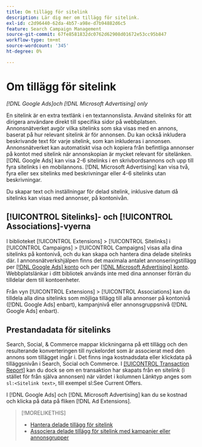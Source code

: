 ```yaml
---
title: Om tillägg för sitelink
description: Lär dig mer om tillägg för sitelink.
exl-id: c2d96440-62da-4b57-a98e-d7b94882d6c5
feature: Search Campaign Management
source-git-commit: 67fe8581832dc0762d62908d01672e53cc95b847
workflow-type: tm+mt
source-wordcount: '345'
ht-degree: 0%

---
```


# Om tillägg för sitelink

*[!DNL Google Ads]och [!DNL Microsoft Advertising] only*

En sitelink är en extra textlänk i en textannonslista. Använd sitelinks för att dirigera användare direkt till specifika sidor på webbplatsen. Annonsnätverket avgör vilka sitelinks som ska visas med en annons, baserat på hur relevant sitelink är för annonsen. Du kan också inkludera beskrivande text för varje sitelink, som kan inkluderas i annonsen. Annonsnätverket kan automatiskt visa och kopiera från befintliga annonser på kontot med sitelink när annonskopian är mycket relevant för sitelänken. [!DNL Google Ads] kan visa 2-6 sitelinks i en skrivbordsannons och upp till fyra sitelinks i en mobilannons. [!DNL Microsoft Advertising] kan visa två, fyra eller sex sitelinks med beskrivningar eller 4-6 sitelinks utan beskrivningar.

Du skapar text och inställningar för delad sitelink, inklusive datum då sitelinks kan visas med annonser, på kontonivån.

## [!UICONTROL Sitelinks]- och [!UICONTROL Associations]-vyerna

I biblioteket [!UICONTROL Extensions] > [!UICONTROL Sitelinks] i [!UICONTROL Campaigns] > [!UICONTROL Campaigns] visas alla dina sitelinks på kontonivå, och du kan skapa och hantera dina delade sitelinks där. I annonsnätverkshjälpen finns det maximala antalet annonseringstillägg per [[!DNL Google Ads] konto](https://support.google.com/google-ads/answer/6372658) och per [[!DNL Microsoft Advertising] konto](https://help.ads.microsoft.com/#apex/3/en/52001). Webbplatslänkar i ditt bibliotek används inte med dina annonser förrän du tilldelar dem till kontoenheter.

Från vyn [!UICONTROL Extensions] > [!UICONTROL Associations] kan du tilldela alla dina sitelinks som möjliga tillägg till alla annonser på kontonivå ([!DNL Google Ads] enbart), kampanjnivå eller annonsgruppsnivå ([!DNL Google Ads] enbart).

## Prestandadata för sitelinks

Search, Social, &amp; Commerce mappar klickningarna på ett tillägg och den resulterande konverteringen till nyckelordet som är associerat med den annons som tillägget ingår i. Det finns inga kostnadsdata eller klickdata på tilläggsnivån i Search, Social och Commerce. I [&#x200B; [!UICONTROL Transaction Report]](/help/search-social-commerce/reports/management/basic-advanced/transaction-report.md) kan du dock se om en transaktion har skapats från en sitelink (i stället för från själva annonsen) när värdet i kolumnen Länktyp anges som `sl:<Sitelink text>`, till exempel sl:See Current Offers.

I [!DNL Google Ads] och [!DNL Microsoft Advertising] kan du se kostnad och klicka på data på fliken [!DNL Ad Extensions].

>[!MORELIKETHIS]
>
>* [Hantera delade tillägg för sitelink](sitelink-extension-manage.md)
>* [Associera delade tillägg för sitelink med kampanjer eller annonsgrupper](sitelink-extension-associate.md)
